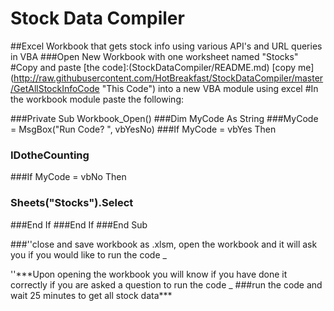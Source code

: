 # Stock Data Compiler
##Excel Workbook that gets stock info using various API's and URL queries in VBA
###Open New Workbook with one worksheet named "Stocks"
#Copy and paste 
[the code]:(StockDataCompiler/README.md)
[copy me]       (http://raw.githubusercontent.com/HotBreakfast/StockDataCompiler/master/GetAllStockInfoCode "This Code") into a new VBA module using excel
#In the workbook module paste the following:

###Private Sub Workbook_Open()
###Dim MyCode As String
###MyCode = MsgBox("Run Code? ", vbYesNo)
###If MyCode = vbYes Then
###        IDotheCounting
###If MyCode = vbNo Then
###        Sheets("Stocks").Select
###End If
###End If
###End Sub

###''close and save workbook as .xlsm, open the workbook and it will ask you if you would like to run the code _
<P/>''***Upon opening the workbook you will know if you have done it correctly if you are asked a question to run the code _
###run the code and wait 25 minutes to get all stock data***</P>
